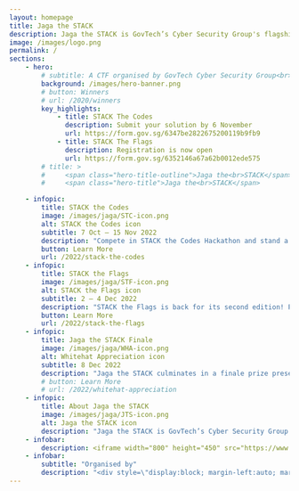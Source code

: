```yaml
---
layout: homepage
title: Jaga the STACK
description: Jaga the STACK is GovTech’s Cyber Security Group's flagship community engagement programme
image: /images/logo.png
permalink: /
sections:
    - hero:
        # subtitle: A CTF organised by GovTech Cyber Security Group<br>See you in 2022 for the next STACK the Flags!<br>Check out the winners for the 2020 CTF <a href="/2020/winners">here</a>
        background: /images/hero-banner.png
        # button: Winners
        # url: /2020/winners
        key_highlights:
            - title: STACK The Codes
              description: Submit your solution by 6 November
              url: https://form.gov.sg/6347be2822675200119b9fb9
            - title: STACK The Flags 
              description: Registration is now open
              url: https://form.gov.sg/6352146a67a62b0012ede575
        # title: >
        #     <span class="hero-title-outline">Jaga the<br>STACK</span>
        #     <span class="hero-title">Jaga the<br>STACK</span>

    - infopic: 
        title: STACK the Codes
        image: /images/jaga/STC-icon.png
        alt: STACK the Codes icon
        subtitle: 7 Oct – 15 Nov 2022
        description: "Compete in STACK the Codes Hackathon and stand a chance to bring your ideas to life. STACK the Codes gives competitors 30 days to ideate and develop minimum viable products. The top solutions will be considered for mentorship opportunities under GovTech’s Cyber Security Group to produce a fully functioning Proof-of-Concept!" 
        button: Learn More
        url: /2022/stack-the-codes
    - infopic:
        title: STACK the Flags
        image: /images/jaga/STF-icon.png
        alt: STACK the Flags icon
        subtitle: 2 – 4 Dec 2022
        description: "STACK the Flags is back for its second edition! Pit your skills against local and international cybersecurity communities in a 48-hour jeopardy style Capture-the-Flag competition. STACK the Flags offers challenges across 11 different cybersecurity domains such as Binary Exploitation, Cloud, Cryptography and Internet of Things. Capture the most flags and stand a chance to win attractive prizes!" 
        button: Learn More
        url: /2022/stack-the-flags
    - infopic:
        title: Jaga the STACK Finale
        image: /images/jaga/WHA-icon.png
        alt: Whitehat Appreciation icon 
        subtitle: 8 Dec 2022   
        description: "Jaga the STACK culminates in a finale prize presentation to celebrate the achievements of top teams from STACK the Codes and STACK the Flags, as well as recognise top local white hats for their contributions to government cybersecurity through GovTech’s crowdsource vulnerability disclosure programmes. Stay tuned for more details."
        # button: Learn More
        # url: /2022/whitehat-appreciation
    - infopic:
        title: About Jaga the STACK
        image: /images/jaga/JTS-icon.png
        alt: Jaga the STACK icon
        description: "Jaga the STACK is GovTech’s Cyber Security Group's flagship community engagement programme that seeks to build a community of local security researchers to create solutions for cybersecurity challenges, as well as deliver impactful and meaningful experiences for the cybersecurity community."
    - infobar:
        description: <iframe width="800" height="450" src="https://www.youtube.com/embed/kw-S84kgyGI" title="YouTube video player" frameborder="0" allow="accelerometer; autoplay; clipboard-write; encrypted-media; gyroscope; picture-in-picture" allowfullscreen></iframe>
    - infobar:
        subtitle: "Organised by"
        description: "<div style=\"display:block; margin-left:auto; margin-right:auto\"> <img style=\"padding-right:2em;\" src=\"/images/govtech-logo.png\"> <img src=\"/images/csg-logo.png\"> </div>"
---
```

